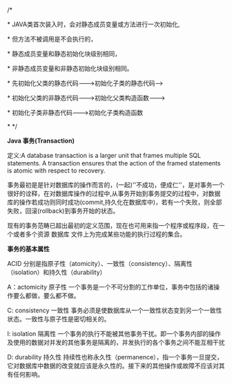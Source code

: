 /\*

\* JAVA类首次装入时，会对静态成员变量或方法进行一次初始化,

\* 但方法不被调用是不会执行的，

\* 静态成员变量和静态初始化块级别相同，

\* 非静态成员变量和非静态初始化块级别相同。

\* 先初始化父类的静态代码---&gt;初始化子类的静态代码--&gt;

\* 初始化父类的非静态代码---&gt;初始化父类构造函数---&gt;

\* 初始化子类非静态代码---&gt;初始化子类构造函数

\* \*/

**Java 事务\(Transaction\)**

定义:A database transaction is a larger unit that frames multiple SQL statements. A transaction ensures that the action of the framed statements is atomic  with respect to recovery.

事务最初是是针对数据库的操作而言的，\(一起\)''不成功，便成仁''，是对事务一个很好的诠释，在对数据库操作的过程中,从事务开始到事务提交的过程中，对数据库的操作若成功则同时成功\(commit,持久化在数据库中\)，若有一个失败，则全部失败，回滚\(rollback\)到事务开始的状态。

现有的事务范畴已超出最初的定义范围，现在也可用来指一个程序或程序段，在一个或者多个资源 数据库 文件上为完成某些功能的执行过程的集合。

**事务的基本属性**

ACID   分别是指原子性（atomicity）、一致性（consistency）、隔离性（isolation）和持久性（durability）

A：actomicity  原子性  一个事务是一个不可分割的工作单位，事务中包括的诸操作要么都做，要么都不做。

C:  consistency 一致性 事务必须是使数据库从一个一致性状态变到另一个一致性状态。一致性与原子性是密切相关的。

I:    isolation     隔离性   一个事务的执行不能被其他事务干扰。即一个事务内部的操作及使用的数据对并发的其他事务是隔离的，并发执行的各个事务之间不能互相干扰

D:  durability     持久性  持续性也称永久性（permanence），指一个事务一旦提交，它对数据库中数据的改变就应该是永久性的。接下来的其他操作或故障不应该对其有任何影响。



